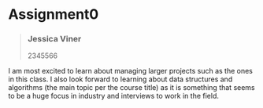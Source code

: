 # Assignment0

>### Jessica Viner
>
>2345566

  I am most excited to learn about managing larger projects such as the ones in this class. I also look forward to learning
about data structures and algorithms (the main topic per the course title) as it is something that seems to be 
a huge focus in industry and interviews to work in the field.

